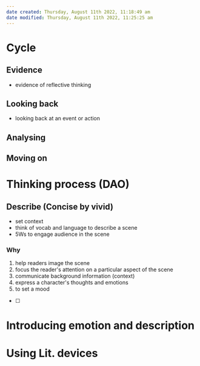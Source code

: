 ```yaml
---
date created: Thursday, August 11th 2022, 11:18:49 am
date modified: Thursday, August 11th 2022, 11:25:25 am
---
```


# Cycle 

## Evidence

- evidence of reflective thinking

## Looking back

- looking back at an event or action

## Analysing

## Moving on

# Thinking process (DAO)

## Describe (Concise by vivid)

- set context
- think of vocab and language to describe a scene
- 5Ws to engage audience in the scene

### Why

1. help readers image the scene
2. focus the reader's attention on a particular aspect of the scene
3. communicate background information (context)
4. express a character's thoughts and emotions
5. to set a mood

- [ ] ## 

# Introducing emotion and description
# Using Lit. devices